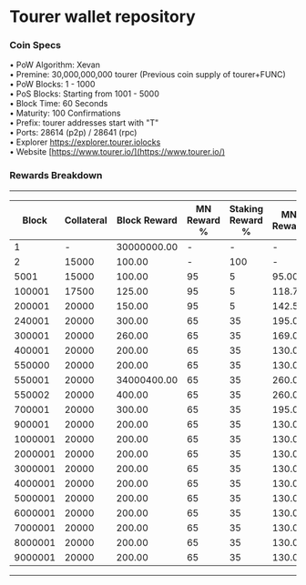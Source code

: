 
Tourer wallet repository
=====================================

### Coin Specs

• PoW Algorithm: Xevan   
• Premine: 30,000,000,000 tourer (Previous coin supply of tourer+FUNC)   
• PoW Blocks: 1 - 1000   
• PoS Blocks: Starting from 1001 - 5000  
• Block Time: 60 Seconds   
• Maturity: 100 Confirmations   
• Prefix: tourer addresses start with "T"   
• Ports: 28614 (p2p) / 28641 (rpc)  
• Explorer https://explorer.tourer.iolocks   
• Website [https://www.tourer.io/](https://www.tourer.io/)

### Rewards Breakdown

---

| Block   | Collateral | Block Reward | MN Reward % | Staking Reward % | MN Reward | Staker Reward | roi 40% | roi 50% | roi 60% | roi 70% | coin supply |
|---------|------------|--------------|-------------|------------------|-----------|---------------|---------|---------|---------|---------|-------------|
| 1       | \-         | 30000000.00  | \-          | \-               | \-        | \-            | \-      | \-      | \-      | \-      | 30M         |
| 2       | 15000      | 100.00       | \-          | 100              | \-        | 100.00        | \-      | \-      | \-      | \-      | 30M         |
| 5001    | 15000      | 100.00       | 95          | 5                | 95.00     | 5.00          | 409.28  | 327.42  | 272.85  | 233.87  | 31M         |
| 100001  | 17500      | 125.00       | 95          | 5                | 118.75    | 6.25          | 390.09  | 312.07  | 260.06  | 222.91  | 40M         |
| 200001  | 20000      | 150.00       | 95          | 5                | 142.50    | 7.50          | 356.66  | 285.33  | 237.77  | 203.80  | 53M         |
| 240001  | 20000      | 300.00       | 65          | 35               | 195.00    | 105.00        | 438.00  | 350.40  | 292.00  | 250.28  | 59M         |
| 300001  | 20000      | 260.00       | 65          | 35               | 169.00    | 91.00         | 290.28  | 232.23  | 193.52  | 165.88  | 77M         |
| 400001  | 20000      | 200.00       | 65          | 35               | 130.00    | 70.00         | 166.65  | 133.32  | 111.10  | 95.23   | 103M        |
| 550000  | 20000      | 200.00       | 65          | 35               | 130.00    | 70.00         | 128.92  | 103.14  | 85.95   | 73.67   | 132M        |
| 550001  | 20000      | 34000400.00  | 65          | 35               | 260.00    | 140.00        | 205.19  | 164.15  | 136.79  | 117.25  | 167M        |
| 550002  | 20000      | 400.00       | 65          | 35               | 260.00    | 140.00        | 205.19  | 164.15  | 136.79  | 117.25  | 167M        |
| 700001  | 20000      | 300.00       | 65          | 35               | 195.00    | 105.00        | 113.13  | 90.50   | 75.42   | 64.64   | 227M        |
| 900001  | 20000      | 200.00       | 65          | 35               | 130.00    | 70.00         | 59.62   | 47.70   | 39.75   | 34.07   | 287M        |
| 1000001 | 20000      | 200.00       | 65          | 35               | 130.00    | 70.00         | 55.73   | 44.59   | 37.15   | 31.85   | 307M        |
| 2000001 | 20000      | 200.00       | 65          | 35               | 130.00    | 70.00         | 33.73   | 26.98   | 22.48   | 19.27   | 507M        |
| 3000001 | 20000      | 200.00       | 65          | 35               | 130.00    | 70.00         | 24.18   | 19.34   | 16.12   | 13.82   | 707M        |
| 4000001 | 20000      | 200.00       | 65          | 35               | 130.00    | 70.00         | 18.84   | 15.08   | 12.56   | 10.77   | 907M        |
| 5000001 | 20000      | 200.00       | 65          | 35               | 130.00    | 70.00         | 15.44   | 12.35   | 10.29   | 8.82    | 1107M       |
| 6000001 | 20000      | 200.00       | 65          | 35               | 130.00    | 70.00         | 13.07   | 10.46   | 8.72    | 7.47    | 1307M       |
| 7000001 | 20000      | 200.00       | 65          | 35               | 130.00    | 70.00         | 11.34   | 9.07    | 7.56    | 6.48    | 1507M       |
| 8000001 | 20000      | 200.00       | 65          | 35               | 130.00    | 70.00         | 10.01   | 8.01    | 6.67    | 5.72    | 1707M       |
| 9000001 | 20000      | 200.00       | 65          | 35               | 130.00    | 70.00         | 8.96    | 7.17    | 5.97    | 5.12    | 1907M       |

---
